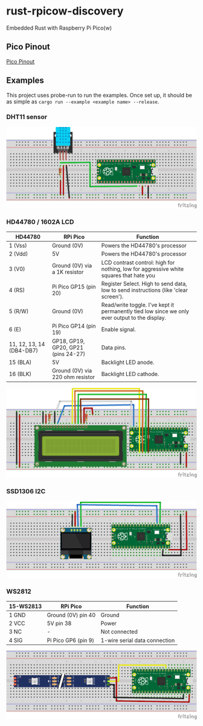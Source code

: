 # rust-rpicow-discovery
Embedded Rust with Raspberry Pi Pico(w)

## Pico Pinout
[Pico Pinout](https://pico.pinout.xyz/)

## Examples
This project uses probe-run to run the examples. Once set up, it should be as simple as `cargo run --example <example name> --release`.

### DHT11 sensor

![DHT11](images/pico_dht11_bb.png)

### HD44780 / 1602A LCD

HD44780 | RPi Pico | Function
--------|-------------|---------
1 (Vss) | Ground (0V) | Powers the HD44780's processor
2 (Vdd) | 5V | Powers the HD44780's processor
3 (V0) | Ground (0V) via a 1K resistor | LCD contrast control: high for nothing, low for aggressive white squares that hate you
4 (RS) | Pi Pico GP15 (pin 20) | Register Select. High to send data, low to send instructions (like 'clear screen').
5 (R/W) | Ground (0V) | Read/write toggle. I've kept it permanently tied low since we only ever output to the display.
6 (E) | Pi Pico GP14 (pin 19) | Enable signal.
11, 12, 13, 14 (DB4-DB7) | GP18, GP19, GP20, GP21 (pins 24-27) | Data pins.
15 (BLA) | 5V | Backlight LED anode.
16 (BLK) | Ground (0V) via 220 ohm resistor| Backlight LED cathode.

![HD44780](images/pico_hd44780_bb.png)

### SSD1306 I2C

![SSD1306](images/pico_ssd1306_bb.png)


### WS2812

15-WS2813 | RPi Pico | Function
--------|-------------|---------
1 GND | Ground (0V) pin 40 | Ground
2 VCC | 5V pin 38 | Power
3 NC | - | Not connected
4 SIG | Pi Pico GP6 (pin 9) |  1-wire serial data connection

![Grove - RGB LED Stick (15-WS2813 Mini)](images/pico_neopixel_bb.png)